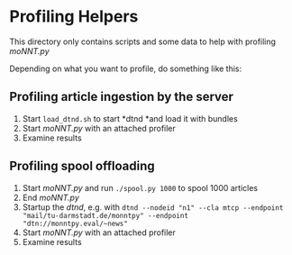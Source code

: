 # Profiling Helpers

This directory only contains scripts and some data to help with profiling *moNNT.py*

Depending on what you want to profile, do something like this:

## Profiling article ingestion by the server

1. Start `load_dtnd.sh` to start *dtnd *and load it with bundles
2. Start *moNNT.py* with an attached profiler
3. Examine results

## Profiling spool offloading

1. Start *moNNT.py* and run `./spool.py 1000` to spool 1000 articles
2. End *moNNT.py*
3. Startup the *dtnd*, e.g. with `dtnd --nodeid "n1" --cla mtcp --endpoint "mail/tu-darmstadt.de/monntpy" --endpoint "dtn://monntpy.eval/~news"`
4. Start *moNNT.py* with an attached profiler
5. Examine results

